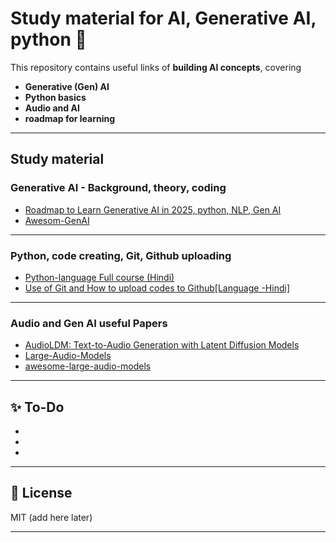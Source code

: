 # Study material for AI, Generative AI, python 🚀

This repository contains useful links of **building AI concepts**, covering

- **Generative (Gen) AI**  
- **Python basics**
- **Audio and AI**
- **roadmap for learning**  

---
## Study material

### Generative AI - Background, theory, coding
- [Roadmap to Learn Generative AI in 2025, python, NLP, Gen AI](https://github.com/krishnaik06/Roadmap-To-Learn-Generative-AI-In-2025)
- [Awesom-GenAI](https://github.com/degouville/awesome-genai)

---

### Python, code creating, Git, Github uploading
- [Python-language Full course (Hindi)](https://www.youtube.com/watch?v=t2_Q2BRzeEE&list=PLGjplNEQ1it8-0CmoljS5yeV-GlKSUEt0)
- [Use of Git and How to upload codes to Github[Language -Hindi]](https://youtu.be/Ez8F0nW6S-w?si=6EVO4xcu0X5mJ-4a)


---

### Audio and Gen AI useful Papers
- [AudioLDM: Text-to-Audio Generation with Latent Diffusion Models](https://audioldm.github.io/)
- [Large-Audio-Models](https://github.com/liusongxiang/Large-Audio-Models)
- [awesome-large-audio-models](https://github.com/EmulationAI/awesome-large-audio-models)
---

## ✨ To-Do
-
-
-

---

## 📌 License
 MIT (add here later)

---
